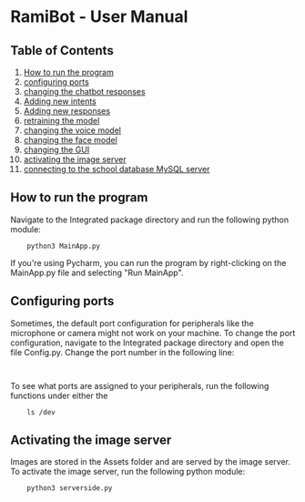 # RamiBot - User Manual
## Table of Contents
1. [How to run the program](#how-to-run-the-program)
2. [configuring ports](#configuring-ports)
2. [changing the chatbot responses](#changing-the-chatbot-responses)
3. [Adding new intents](#adding-new-intents)
4. [Adding new responses](#adding-new-responses)
5. [retraining the model](#retraining-the-model)
6. [changing the voice model](#changing-the-voice-model)
7. [changing the face model](#changing-the-face-model)
8. [changing the GUI](#changing-the-gui)
9. [activating the image server](#activating-the-image-server)
10. [connecting to the school database MySQL server](#connecting-to-the-school-database-mysql-server)


## How to run the program
Navigate to the Integrated package directory and run the following python module:
```
    python3 MainApp.py
```
If you're using Pycharm, you can run the program by right-clicking on the MainApp.py file and selecting "Run MainApp".

## Configuring ports
Sometimes, the default port configuration for peripherals like the microphone or camera might not work on your machine. To change the port configuration, navigate to the Integrated package directory and open the file Config.py. Change the port number in the following line:
```
    
```
To see what ports are assigned to your peripherals, run the following functions under either the 
```
    ls /dev
```


## Activating the image server
Images are stored in the Assets folder and are served by the image server. To activate the image server, run the following python module:
```
    python3 serverside.py
```
